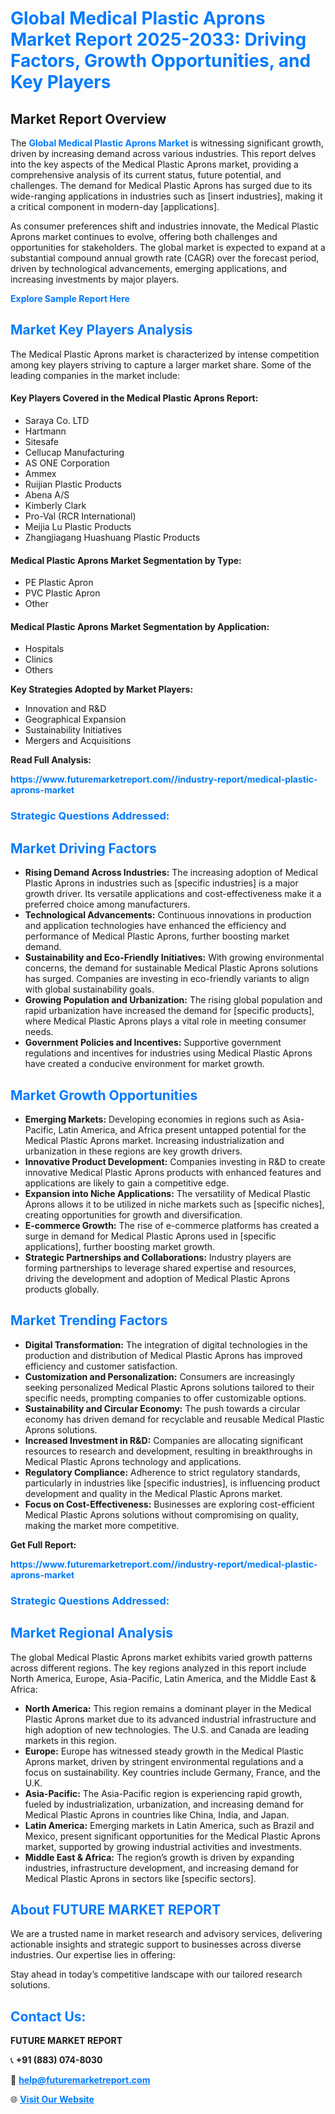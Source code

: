 <h1 style="color: #007BFF;">Global Medical Plastic Aprons Market Report 2025-2033: Driving Factors, Growth Opportunities, and Key Players</h1>

<section id="overview">
<h2>Market Report Overview</h2>
<p>The <a href="https://www.futuremarketreport.com//industry-report/medical-plastic-aprons-market" style="color: #007BFF; text-decoration: none;"><strong>Global Medical Plastic Aprons Market</strong></a> is witnessing significant growth, driven by increasing demand across various industries. This report delves into the key aspects of the Medical Plastic Aprons market, providing a comprehensive analysis of its current status, future potential, and challenges. The demand for Medical Plastic Aprons has surged due to its wide-ranging applications in industries such as [insert industries], making it a critical component in modern-day [applications].</p>
<p>As consumer preferences shift and industries innovate, the Medical Plastic Aprons market continues to evolve, offering both challenges and opportunities for stakeholders. The global market is expected to expand at a substantial compound annual growth rate (CAGR) over the forecast period, driven by technological advancements, emerging applications, and increasing investments by major players.</p>
</section>

<section id="overview">
<p><a href="https://www.futuremarketreport.com//request-sample/reportId=78452" style="color: #007BFF; text-decoration: none;"><strong>Explore Sample Report Here</strong></a></p>
</section>

<section id="key-players">
<h2 style="color: #007BFF;">Market Key Players Analysis</h2>
<p>The Medical Plastic Aprons market is characterized by intense competition among key players striving to capture a larger market share. Some of the leading companies in the market include:</p>
<h4>Key Players Covered in the Medical Plastic Aprons Report:</h4>
<ul><li>Saraya Co. LTD</li><li>Hartmann</li><li>Sitesafe</li><li>Cellucap Manufacturing</li><li>AS ONE Corporation</li><li>Ammex</li><li>Ruijian Plastic Products</li><li>Abena A/S</li><li>Kimberly Clark</li><li>Pro-Val (RCR International)</li><li>Meijia Lu Plastic Products</li><li>Zhangjiagang Huashuang Plastic Products</li></ul>
<h4>Medical Plastic Aprons Market Segmentation by Type:</h4>
<ul><li>PE Plastic Apron</li><li>PVC Plastic Apron</li><li>Other</li></ul>

<h4>Medical Plastic Aprons Market Segmentation by Application:</h4>
<ul><li>Hospitals</li><li>Clinics</li><li>Others</li></ul>
<p><strong>Key Strategies Adopted by Market Players:</strong></p>
<ul>
<li>Innovation and R&D</li>
<li>Geographical Expansion</li>
<li>Sustainability Initiatives</li>
<li>Mergers and Acquisitions</li>
</ul>
</section>

<section>
<p><strong>Read Full Analysis: </strong></p><a href="https://www.futuremarketreport.com//industry-report/medical-plastic-aprons-market" style="color: #007BFF; text-decoration: none;"><strong>https://www.futuremarketreport.com//industry-report/medical-plastic-aprons-market</strong></a>
<h3 style="color: #007BFF;">Strategic Questions Addressed:</h3>
</section>

<section id="driving-factors">
<h2 style="color: #007BFF;">Market Driving Factors</h2>
<ul>
<li><strong>Rising Demand Across Industries:</strong> The increasing adoption of Medical Plastic Aprons in industries such as [specific industries] is a major growth driver. Its versatile applications and cost-effectiveness make it a preferred choice among manufacturers.</li>
<li><strong>Technological Advancements:</strong> Continuous innovations in production and application technologies have enhanced the efficiency and performance of Medical Plastic Aprons, further boosting market demand.</li>
<li><strong>Sustainability and Eco-Friendly Initiatives:</strong> With growing environmental concerns, the demand for sustainable Medical Plastic Aprons solutions has surged. Companies are investing in eco-friendly variants to align with global sustainability goals.</li>
<li><strong>Growing Population and Urbanization:</strong> The rising global population and rapid urbanization have increased the demand for [specific products], where Medical Plastic Aprons plays a vital role in meeting consumer needs.</li>
<li><strong>Government Policies and Incentives:</strong> Supportive government regulations and incentives for industries using Medical Plastic Aprons have created a conducive environment for market growth.</li>
</ul>
</section>

<section id="growth-opportunities">
<h2 style="color: #007BFF;">Market Growth Opportunities</h2>
<ul>
<li><strong>Emerging Markets:</strong> Developing economies in regions such as Asia-Pacific, Latin America, and Africa present untapped potential for the Medical Plastic Aprons market. Increasing industrialization and urbanization in these regions are key growth drivers.</li>
<li><strong>Innovative Product Development:</strong> Companies investing in R&D to create innovative Medical Plastic Aprons products with enhanced features and applications are likely to gain a competitive edge.</li>
<li><strong>Expansion into Niche Applications:</strong> The versatility of Medical Plastic Aprons allows it to be utilized in niche markets such as [specific niches], creating opportunities for growth and diversification.</li>
<li><strong>E-commerce Growth:</strong> The rise of e-commerce platforms has created a surge in demand for Medical Plastic Aprons used in [specific applications], further boosting market growth.</li>
<li><strong>Strategic Partnerships and Collaborations:</strong> Industry players are forming partnerships to leverage shared expertise and resources, driving the development and adoption of Medical Plastic Aprons products globally.</li>
</ul>
</section>

<section id="trending-factors">
<h2 style="color: #007BFF;">Market Trending Factors</h2>
<ul>
<li><strong>Digital Transformation:</strong> The integration of digital technologies in the production and distribution of Medical Plastic Aprons has improved efficiency and customer satisfaction.</li>
<li><strong>Customization and Personalization:</strong> Consumers are increasingly seeking personalized Medical Plastic Aprons solutions tailored to their specific needs, prompting companies to offer customizable options.</li>
<li><strong>Sustainability and Circular Economy:</strong> The push towards a circular economy has driven demand for recyclable and reusable Medical Plastic Aprons solutions.</li>
<li><strong>Increased Investment in R&D:</strong> Companies are allocating significant resources to research and development, resulting in breakthroughs in Medical Plastic Aprons technology and applications.</li>
<li><strong>Regulatory Compliance:</strong> Adherence to strict regulatory standards, particularly in industries like [specific industries], is influencing product development and quality in the Medical Plastic Aprons market.</li>
<li><strong>Focus on Cost-Effectiveness:</strong> Businesses are exploring cost-efficient Medical Plastic Aprons solutions without compromising on quality, making the market more competitive.</li>
</ul>
</section>

<section>
<p><strong>Get Full Report: </strong></p><a href="https://www.futuremarketreport.com//industry-report/medical-plastic-aprons-market" style="color: #007BFF; text-decoration: none;"><strong>https://www.futuremarketreport.com//industry-report/medical-plastic-aprons-market</strong></a>
<h3 style="color: #007BFF;">Strategic Questions Addressed:</h3>
</section>


<section id="regional-analysis">
<h2 style="color: #007BFF;">Market Regional Analysis</h2>
<p>The global Medical Plastic Aprons market exhibits varied growth patterns across different regions. The key regions analyzed in this report include North America, Europe, Asia-Pacific, Latin America, and the Middle East & Africa:</p>
<ul>
<li><strong>North America:</strong> This region remains a dominant player in the Medical Plastic Aprons market due to its advanced industrial infrastructure and high adoption of new technologies. The U.S. and Canada are leading markets in this region.</li>
<li><strong>Europe:</strong> Europe has witnessed steady growth in the Medical Plastic Aprons market, driven by stringent environmental regulations and a focus on sustainability. Key countries include Germany, France, and the U.K.</li>
<li><strong>Asia-Pacific:</strong> The Asia-Pacific region is experiencing rapid growth, fueled by industrialization, urbanization, and increasing demand for Medical Plastic Aprons in countries like China, India, and Japan.</li>
<li><strong>Latin America:</strong> Emerging markets in Latin America, such as Brazil and Mexico, present significant opportunities for the Medical Plastic Aprons market, supported by growing industrial activities and investments.</li>
<li><strong>Middle East & Africa:</strong> The region’s growth is driven by expanding industries, infrastructure development, and increasing demand for Medical Plastic Aprons in sectors like [specific sectors].</li>
</ul>
</section>

<footer>
<h2 style="color: #007BFF;">About FUTURE MARKET REPORT</h2>
<p>We are a trusted name in market research and advisory services, delivering actionable insights and strategic support to businesses across diverse industries. Our expertise lies in offering:</p>

<p>Stay ahead in today’s competitive landscape with our tailored research solutions.</p>

<h2 style="color: #007BFF;">Contact Us:</h2>
<p><strong>FUTURE MARKET REPORT</strong></p>
<p>📞 <strong>+91 (883) 074-8030</strong></p>
<p>📧 <strong><a href="mailto:help@futuremarketreport.com" style="color: #007BFF;">help@futuremarketreport.com</a></strong></p>
<p>🌐 <strong><a href="https://www.futuremarketreport.com/" style="color: #007BFF;">Visit Our Website</a></strong></p>
</footer>